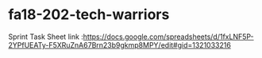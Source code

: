 # fa18-202-tech-warriors

Sprint Task Sheet link :https://docs.google.com/spreadsheets/d/1fxLNF5P-2YPfUEATy-F5XRuZnA67Brn23b9gkmp8MPY/edit#gid=1321033216

